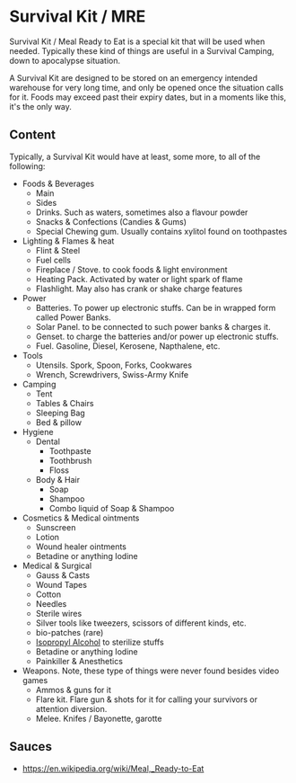 # Survival Kit / MRE

Survival Kit / Meal Ready to Eat is a special kit that will be used when needed. Typically these kind of things are useful in a Survival Camping, down to apocalypse situation.

A Survival Kit are designed to be stored on an emergency intended warehouse for very long time, and only be opened once the situation calls for it. Foods may exceed past their expiry dates, but in a moments like this, it's the only way.

## Content

Typically, a Survival Kit would have at least, some more, to all of the following:

- Foods & Beverages
    - Main
    - Sides
    - Drinks. Such as waters, sometimes also a flavour powder
    - Snacks & Confections (Candies & Gums)
    - Special Chewing gum. Usually contains xylitol found on toothpastes
- Lighting & Flames & heat
    - Flint & Steel
    - Fuel cells
    - Fireplace / Stove. to cook foods & light environment
    - Heating Pack. Activated by water or light spark of flame
    - Flashlight. May also has crank or shake charge features
- Power
    - Batteries. To power up electronic stuffs. Can be in wrapped form called Power Banks.
    - Solar Panel. to be connected to such power banks & charges it.
    - Genset. to charge the batteries and/or power up electronic stuffs.
    - Fuel. Gasoline, Diesel, Kerosene, Napthalene, etc.
- Tools
    - Utensils. Spork, Spoon, Forks, Cookwares
    - Wrench, Screwdrivers, Swiss-Army Knife
- Camping
    - Tent
    - Tables & Chairs
    - Sleeping Bag
    - Bed & pillow
- Hygiene
    - Dental
        - Toothpaste
        - Toothbrush
        - Floss
    - Body & Hair
        - Soap
        - Shampoo
        - Combo liquid of Soap & Shampoo
- Cosmetics & Medical ointments
    - Sunscreen
    - Lotion
    - Wound healer ointments
    - Betadine or anything Iodine
- Medical & Surgical
    - Gauss & Casts
    - Wound Tapes
    - Cotton
    - Needles
    - Sterile wires
    - Silver tools like tweezers, scissors of different kinds, etc.
    - bio-patches (rare)
    - [Isopropyl Alcohol](https://en.wikipedia.org/wiki/Isopropyl_alcohol) to sterilize stuffs
    - Betadine or anything Iodine
    - Painkiller & Anesthetics
- Weapons. Note, these type of things were never found besides video games
    - Ammos & guns for it
    - Flare kit. Flare gun & shots for it for calling your survivors or attention diversion.
    - Melee. Knifes / Bayonette, garotte

## Sauces

- https://en.wikipedia.org/wiki/Meal,_Ready-to-Eat